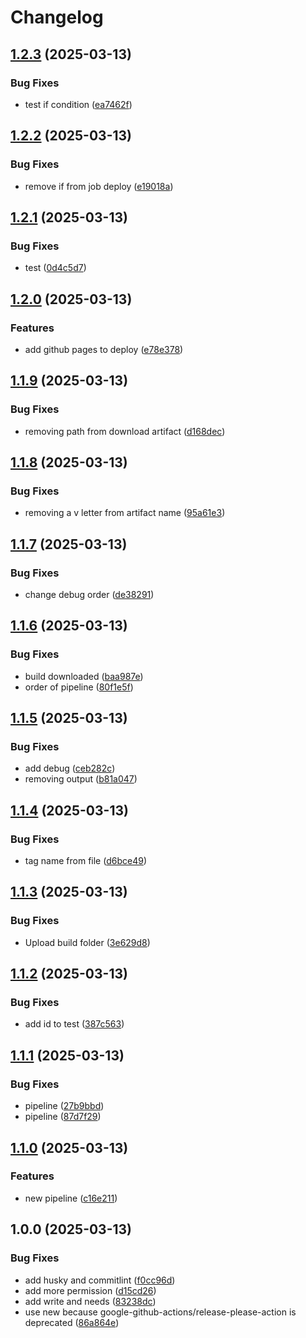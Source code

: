 # Changelog

## [1.2.3](https://github.com/Lhuckaz/pipeline-cicd-web-application-new/compare/v1.2.2...v1.2.3) (2025-03-13)


### Bug Fixes

* test if condition ([ea7462f](https://github.com/Lhuckaz/pipeline-cicd-web-application-new/commit/ea7462f5150b43578201b0cee967a674b5c563dc))

## [1.2.2](https://github.com/Lhuckaz/pipeline-cicd-web-application-new/compare/v1.2.1...v1.2.2) (2025-03-13)


### Bug Fixes

* remove if from job deploy ([e19018a](https://github.com/Lhuckaz/pipeline-cicd-web-application-new/commit/e19018a039caace6c02f3f2a01840eabbf37c8b7))

## [1.2.1](https://github.com/Lhuckaz/pipeline-cicd-web-application-new/compare/v1.2.0...v1.2.1) (2025-03-13)


### Bug Fixes

* test ([0d4c5d7](https://github.com/Lhuckaz/pipeline-cicd-web-application-new/commit/0d4c5d7acef94aa4279482238df791eb7a5a15c7))

## [1.2.0](https://github.com/Lhuckaz/pipeline-cicd-web-application-new/compare/v1.1.9...v1.2.0) (2025-03-13)


### Features

* add github pages to deploy ([e78e378](https://github.com/Lhuckaz/pipeline-cicd-web-application-new/commit/e78e378d2084d28ee6fe6f9c1b12896552178bef))

## [1.1.9](https://github.com/Lhuckaz/pipeline-cicd-web-application-new/compare/v1.1.8...v1.1.9) (2025-03-13)


### Bug Fixes

* removing path from download artifact ([d168dec](https://github.com/Lhuckaz/pipeline-cicd-web-application-new/commit/d168dec475d800b27d33cb265de07cb1e54aeb56))

## [1.1.8](https://github.com/Lhuckaz/pipeline-cicd-web-application-new/compare/v1.1.7...v1.1.8) (2025-03-13)


### Bug Fixes

* removing a v letter from artifact name ([95a61e3](https://github.com/Lhuckaz/pipeline-cicd-web-application-new/commit/95a61e3016a67c4743ae4bb3e095d0f69f3f9300))

## [1.1.7](https://github.com/Lhuckaz/pipeline-cicd-web-application-new/compare/v1.1.6...v1.1.7) (2025-03-13)


### Bug Fixes

* change debug order ([de38291](https://github.com/Lhuckaz/pipeline-cicd-web-application-new/commit/de38291a671cd4c33f2ebbf6353a27738e548a80))

## [1.1.6](https://github.com/Lhuckaz/pipeline-cicd-web-application-new/compare/v1.1.5...v1.1.6) (2025-03-13)


### Bug Fixes

* build downloaded ([baa987e](https://github.com/Lhuckaz/pipeline-cicd-web-application-new/commit/baa987e887dfec5c7b676d81e465579eb5b1903c))
* order of pipeline ([80f1e5f](https://github.com/Lhuckaz/pipeline-cicd-web-application-new/commit/80f1e5fee77ac142118f10ba3f430d675a126f62))

## [1.1.5](https://github.com/Lhuckaz/pipeline-cicd-web-application-new/compare/v1.1.4...v1.1.5) (2025-03-13)


### Bug Fixes

* add debug ([ceb282c](https://github.com/Lhuckaz/pipeline-cicd-web-application-new/commit/ceb282cc46d1785617612ce7f37fc472f10519e1))
* removing output ([b81a047](https://github.com/Lhuckaz/pipeline-cicd-web-application-new/commit/b81a04737e797e54f2923c33cc8890fe949f089f))

## [1.1.4](https://github.com/Lhuckaz/pipeline-cicd-web-application-new/compare/v1.1.3...v1.1.4) (2025-03-13)


### Bug Fixes

* tag name from file ([d6bce49](https://github.com/Lhuckaz/pipeline-cicd-web-application-new/commit/d6bce49f329f54e4b8af8bd229da7ebea52ad461))

## [1.1.3](https://github.com/Lhuckaz/pipeline-cicd-web-application-new/compare/v1.1.2...v1.1.3) (2025-03-13)


### Bug Fixes

* Upload build folder ([3e629d8](https://github.com/Lhuckaz/pipeline-cicd-web-application-new/commit/3e629d8e3410c8c2b207a7b45ee0423bc3b7185b))

## [1.1.2](https://github.com/Lhuckaz/pipeline-cicd-web-application-new/compare/v1.1.1...v1.1.2) (2025-03-13)


### Bug Fixes

* add id to test ([387c563](https://github.com/Lhuckaz/pipeline-cicd-web-application-new/commit/387c5636a651d886055f1603c10ec47a0419f864))

## [1.1.1](https://github.com/Lhuckaz/pipeline-cicd-web-application-new/compare/v1.1.0...v1.1.1) (2025-03-13)


### Bug Fixes

* pipeline ([27b9bbd](https://github.com/Lhuckaz/pipeline-cicd-web-application-new/commit/27b9bbd3ca7072867d297d5763ae607487fb044c))
* pipeline ([87d7f29](https://github.com/Lhuckaz/pipeline-cicd-web-application-new/commit/87d7f29f3c9ebe09ec5c7664e1aeb9edc4fcdeab))

## [1.1.0](https://github.com/Lhuckaz/pipeline-cicd-web-application-new/compare/v1.0.0...v1.1.0) (2025-03-13)


### Features

* new pipeline ([c16e211](https://github.com/Lhuckaz/pipeline-cicd-web-application-new/commit/c16e2116dd0e46a9c50721d510c886767f2b8f87))

## 1.0.0 (2025-03-13)


### Bug Fixes

* add husky and commitlint ([f0cc96d](https://github.com/Lhuckaz/pipeline-cicd-web-application-new/commit/f0cc96d0efd8f41f88e5edd1dbd0786ce80252fc))
* add more permission ([d15cd26](https://github.com/Lhuckaz/pipeline-cicd-web-application-new/commit/d15cd26139e5be1bb56bbe9af3c13ec67aea67d3))
* add write and needs ([83238dc](https://github.com/Lhuckaz/pipeline-cicd-web-application-new/commit/83238dcf6b15ba3437c695942d3d1ec6abc11464))
* use new because google-github-actions/release-please-action is deprecated ([86a864e](https://github.com/Lhuckaz/pipeline-cicd-web-application-new/commit/86a864ea20caa1597f31492067f80c956758db7b))
